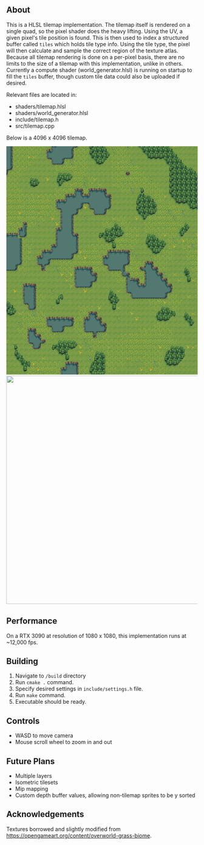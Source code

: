 ## About

This is a HLSL tilemap implementation. The tilemap itself is rendered on a single quad, so the pixel shader does the heavy lifting. Using the UV, a given pixel's tile position is found. This is then used to index a structured buffer called `tiles` which holds tile type info. Using the tile type, the pixel will then calculate and sample the correct region of the texture atlas. Because all tilemap rendering is done on a per-pixel basis, there are no limits to the size of a tilemap with this implementation, unlike in others. Currently a compute shader (world_generator.hlsl) is running on startup to fill the `tiles` buffer, though custom tile data could also be uploaded if desired.

Relevant files are located in:
- shaders/tilemap.hlsl
- shaders/world_generator.hlsl
- include/tilemap.h
- src/tilemap.cpp

<p>Below is a 4096 x 4096 tilemap.</p>
<img src="./textures/screenshot.png?raw=true"  width="600" height="600">
<img src="./textures/video.gif?raw=true"  width="600" height="600">

## Performance

On a RTX 3090 at resolution of 1080 x 1080, this implementation runs at ~12,000 fps.

## Building
1. Navigate to `/build` directory
2. Run `cmake .` command.
3. Specify desired settings in `include/settings.h` file.
4. Run `make` command.
5. Executable should be ready.

## Controls
- WASD to move camera
- Mouse scroll wheel to zoom in and out

## Future Plans
- Multiple layers
- Isometric tilesets
- Mip mapping
- Custom depth buffer values, allowing non-tilemap sprites to be y sorted

## Acknowledgements

Textures borrowed and slightly modified from https://opengameart.org/content/overworld-grass-biome.